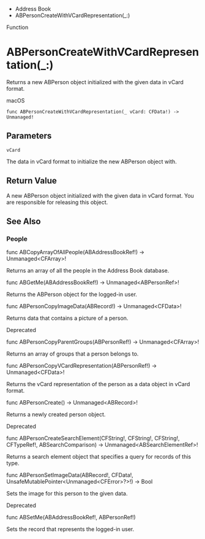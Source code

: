 

- Address Book
-  ABPersonCreateWithVCardRepresentation(\_:) 

Function

# ABPersonCreateWithVCardRepresentation(\_:)

Returns a new ABPerson object initialized with the given data in vCard format.

macOS

``` source
func ABPersonCreateWithVCardRepresentation(_ vCard: CFData!) -> Unmanaged!
```

## Parameters 

`vCard`  

The data in vCard format to initialize the new ABPerson object with.

## Return Value

A new ABPerson object initialized with the given data in vCard format. You are responsible for releasing this object.

## See Also

### People

func ABCopyArrayOfAllPeople(ABAddressBookRef!) -> Unmanaged&lt;CFArray>!

Returns an array of all the people in the Address Book database.

func ABGetMe(ABAddressBookRef!) -> Unmanaged&lt;ABPersonRef>!

Returns the ABPerson object for the logged-in user.

func ABPersonCopyImageData(ABRecord!) -> Unmanaged&lt;CFData>!

Returns data that contains a picture of a person.

Deprecated

func ABPersonCopyParentGroups(ABPersonRef!) -> Unmanaged&lt;CFArray>!

Returns an array of groups that a person belongs to.

func ABPersonCopyVCardRepresentation(ABPersonRef!) -> Unmanaged&lt;CFData>!

Returns the vCard representation of the person as a data object in vCard format.

func ABPersonCreate() -> Unmanaged&lt;ABRecord>!

Returns a newly created person object.

Deprecated

func ABPersonCreateSearchElement(CFString!, CFString!, CFString!, CFTypeRef!, ABSearchComparison) -> Unmanaged&lt;ABSearchElementRef>!

Returns a search element object that specifies a query for records of this type.

func ABPersonSetImageData(ABRecord!, CFData!, UnsafeMutablePointer&lt;Unmanaged&lt;CFError>?>!) -> Bool

Sets the image for this person to the given data.

Deprecated

func ABSetMe(ABAddressBookRef!, ABPersonRef!)

Sets the record that represents the logged-in user.

